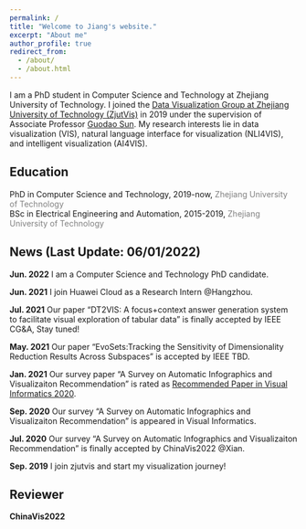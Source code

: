 ```yaml
---
permalink: /
title: "Welcome to Jiang's website."
excerpt: "About me"
author_profile: true
redirect_from: 
  - /about/
  - /about.html
---
```


I am a PhD student in Computer Science and Technology at Zhejiang University of Technology. I joined the [Data Visualization Group at Zhejiang University of Technology (ZjutVis)](https://zjutvis.org/) in 2019 under the supervision of Associate Professor [Guodao Sun](https://godoorsun.org/). My research interests lie in data visualization (VIS), natural language interface for visualization (NLI4VIS), and intelligent visualization (AI4VIS).


## Education 
PhD in Computer Science and Technology, 2019-now, <span style="color:grey">Zhejiang University of Technology</span> \
BSc in Electrical Engineering and Automation, 2015-2019, <span style="color:grey">Zhejiang University of Technology</span>


## News (Last Update: 06/01/2022) 
**Jun. 2022** I am a Computer Science and Technology PhD candidate.

**Jun. 2021** I join Huawei Cloud as a Research Intern @Hangzhou.

**Jul. 2021** Our paper “DT2VIS: A focus+context answer generation system to facilitate visual exploration of tabular data” is finally accepted by IEEE CG&A, Stay tuned!

**May. 2021** Our paper “EvoSets:Tracking the Sensitivity of Dimensionality Reduction Results Across Subspaces” is accepted by IEEE TBD.

**Jan. 2021** Our survey paper “A Survey on Automatic Infographics and Visualizaiton Recommendation” is rated as [Recommended Paper in Visual Informatics 2020](https://mp.weixin.qq.com/s/a4eqMVJNtAJiLia-Bpp35w).

**Sep. 2020** Our survey “A Survey on Automatic Infographics and Visualizaiton Recommendation” is appeared in Visual Informatics.

**Jul. 2020** Our survey “A Survey on Automatic Infographics and Visualizaiton Recommendation” is finally accepted by ChinaVis2022 @Xian.

**Sep. 2019** I join zjutvis and start my visualization journey!

## Reviewer
**ChinaVis2022**